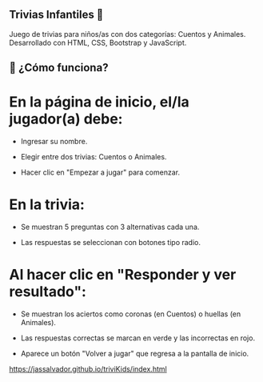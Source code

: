 ## Trivias Infantiles 🎉

Juego de trivias para niños/as con dos categorías: Cuentos y Animales.
Desarrollado con HTML, CSS, Bootstrap y JavaScript.

## 🧠 ¿Cómo funciona?

# En la página de inicio, el/la jugador(a) debe:

- Ingresar su nombre.

- Elegir entre dos trivias: Cuentos o Animales.

- Hacer clic en "Empezar a jugar" para comenzar.

# En la trivia:

- Se muestran 5 preguntas con 3 alternativas cada una.

- Las respuestas se seleccionan con botones tipo radio.

# Al hacer clic en "Responder y ver resultado":

- Se muestran los aciertos como coronas (en Cuentos) o huellas (en Animales).

- Las respuestas correctas se marcan en verde y las incorrectas en rojo.

- Aparece un botón "Volver a jugar" que regresa a la pantalla de inicio.


https://jassalvador.github.io/triviKids/index.html